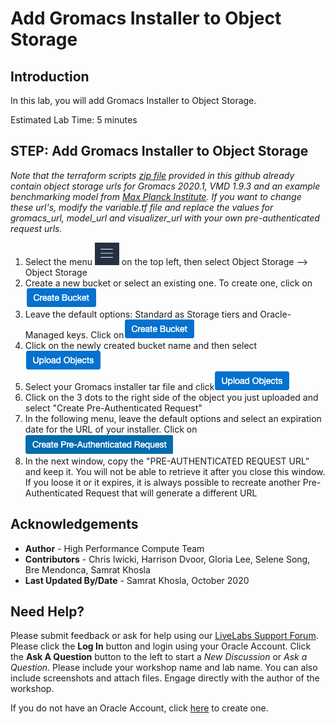 # Add Gromacs Installer to Object Storage

## Introduction
In this lab, you will add Gromacs Installer to Object Storage. 

Estimated Lab Time: 5 minutes

## **STEP**: Add Gromacs Installer to Object Storage
*Note that the terraform scripts [zip file](https://github.com/oci-hpc/oci-hpc-runbook-gromacs/tree/master/Resources/gromacs-2020.1.zip) provided in this github already contain object storage urls for Gromacs 2020.1, VMD 1.9.3 and an example benchmarking model from [Max Planck Institute](https://www.mpibpc.mpg.de/grubmueller/bench). If you want to change these url's, modify the variable.tf file and replace the values for gromacs_url, model_url and visualizer_url with your own pre-authenticated request urls.*

1. Select the menu ![](./images/menu.png)  on the top left, then select Object Storage --> Object Storage
2. Create a new bucket or select an existing one. To create one, click on![](./images/create_bucket.png)
3. Leave the default options: Standard as Storage tiers and Oracle-Managed keys. Click on![](./images/create_bucket.png)
4. Click on the newly created bucket name and then select![](./images/upload_object.png)
5. Select your Gromacs installer tar file and click![](./images/upload_object.png)
6. Click on the 3 dots to the right side of the object you just uploaded  and select "Create Pre-Authenticated Request"
7. In the following menu, leave the default options and select an expiration date for the URL of your installer. Click on![](./images/pre-auth.png)
8. In the next window, copy the "PRE-AUTHENTICATED REQUEST URL" and keep it. You will not be able to retrieve it after you close this window. If you loose it or it expires, it is always possible to recreate another Pre-Authenticated Request that will generate a different URL


## Acknowledgements
* **Author** - High Performance Compute Team
* **Contributors** -  Chris Iwicki, Harrison Dvoor, Gloria Lee, Selene Song, Bre Mendonca, Samrat Khosla
* **Last Updated By/Date** - Samrat Khosla, October 2020

## Need Help?
Please submit feedback or ask for help using our [LiveLabs Support Forum](https://community.oracle.com/tech/developers/categories/high-performance-computing-hpc). Please click the **Log In** button and login using your Oracle Account. Click the **Ask A Question** button to the left to start a *New Discussion* or *Ask a Question*.  Please include your workshop name and lab name.  You can also include screenshots and attach files.  Engage directly with the author of the workshop.

If you do not have an Oracle Account, click [here](https://profile.oracle.com/myprofile/account/create-account.jspx) to create one.